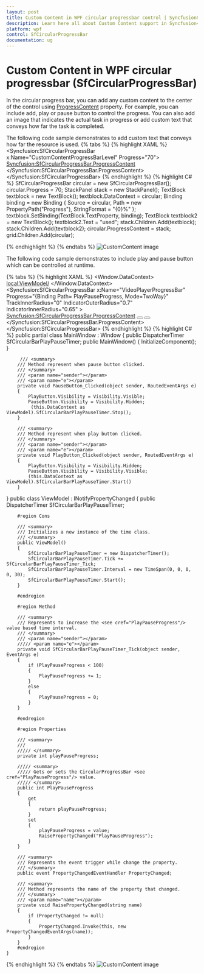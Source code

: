 ```yaml
---
layout: post
title: Custom Content in WPF circular progressbar control | Syncfusion&reg;
description: Learn here all about Custom Content support in Syncfusion<sup>&reg;</sup>; WPF circular progressbar (SfCircularProgressBar) control and more.
platform: wpf
control: SfCircularProgressBar
documentation: ug
---
```


# Custom Content in WPF circular progressbar (SfCircularProgressBar)
In the circular progress bar, you can add any custom content to the center of the control using [ProgressContent](https://help.syncfusion.com/cr/wpf/Syncfusion.UI.Xaml.ProgressBar.SfCircularProgressBar.html#Syncfusion_UI_Xaml_ProgressBar_SfCircularProgressBar_ProgressContent) property.
For example, you can include add, play or pause button to control the progress. You can also add an image that indicates the actual task in progress or add custom text that conveys how far the task is completed.

The following code sample demonstrates to add custom text that conveys how far the resource is used.
{% tabs %}
{% highlight XAML %}
<Syncfusion:SfCircularProgressBar x:Name="CustomContentProgressBarLevel" Progress="70">
            <Syncfusion:SfCircularProgressBar.ProgressContent>
                <StackPanel>
                    <TextBlock Text="{Binding Progress,StringFormat={}{0}%}"  TextAlignment="Center" DataContext ="{x:Reference CustomContentProgressBarLevel}" />
                    <TextBlock Text="Used" />
                </StackPanel>
            </Syncfusion:SfCircularProgressBar.ProgressContent>
        </Syncfusion:SfCircularProgressBar>
{% endhighlight %}
{% highlight C# %}
  SfCircularProgressBar circular = new SfCircularProgressBar();
            circular.Progress = 70;
            StackPanel stack = new StackPanel();
            TextBlock textblock = new TextBlock();
            textblock.DataContext = circular;
            Binding binding = new Binding
            {
                Source = circular,
                Path = new PropertyPath("Progress"),
                StringFormat = "{0}%"
            };
            textblock.SetBinding(TextBlock.TextProperty, binding);
            TextBlock textblock2 = new TextBlock();
            textblock2.Text = "used";
            stack.Children.Add(textblock);
            stack.Children.Add(textblock2);
            circular.ProgressContent = stack;
            grid.Children.Add(circular);   
    
{% endhighlight %}
{% endtabs %}
![CustomContent image](Custom-Content_images/Customcontent.png)

The following code sample demonstrates to include play and pause button which can be controlled at runtime.

{% tabs %}
{% highlight XAML %}
<Window.DataContext>
        <local:ViewModel/>
    </Window.DataContext>
<Syncfusion:SfCircularProgressBar x:Name="VideoPlayerProgressBar" Progress="{Binding Path= PlayPauseProgress, Mode=TwoWay}" TrackInnerRadius="0" IndicatorOuterRadius="0.7" IndicatorInnerRadius="0.65" >
            <Syncfusion:SfCircularProgressBar.ProgressContent>
                <Grid>
                    <Button Grid.Row="0"  Grid.Column="0" Visibility="Hidden" x:Name="PlayButton" Click="PlayButton_Clicked"  Background="#00FFFFFF" Width="30" Height="30" >
                        <Image x:Name="image1" Source="Resources\SfProgressPlay.png"/>
                    </Button>
                    <Button Grid.Row="0"  Grid.Column="0" x:Name="PauseButton" Click="PauseButton_Clicked" Background="#00FFFFFF" Width="30" Height="30" >
                        <Image x:Name="image" Source="Resources\SfProgressPause.png"/>
                    </Button>
                </Grid>
            </Syncfusion:SfCircularProgressBar.ProgressContent>
        </Syncfusion:SfCircularProgressBar>
{% endhighlight %}
{% highlight C# %}
 public partial class MainWindow : Window
    { 
        public DispatcherTimer SfCircularBarPlayPauseTimer;
        public MainWindow()
        {
            InitializeComponent();                           
        }
        
         /// <summary>
        /// Method represent when pause button clicked. 
        /// </summary>
        /// <param name="sender"></param>
        /// <param name="e"></param>
        private void PauseButton_Clicked(object sender, RoutedEventArgs e)
        {
            PlayButton.Visibility = Visibility.Visible;
            PauseButton.Visibility = Visibility.Hidden;
             (this.DataContext as ViewModel).SfCircularBarPlayPauseTimer.Stop();
        }

        /// <summary>
        /// Method represent when play button clicked.
        /// </summary>
        /// <param name="sender"></param>
        /// <param name="e"></param>
        private void PlayButton_Clicked(object sender, RoutedEventArgs e)
        {
            PlayButton.Visibility = Visibility.Hidden;
            PauseButton.Visibility = Visibility.Visible;
            (this.DataContext as ViewModel).SfCircularBarPlayPauseTimer.Start()
        }
     
   }
   public class ViewModel : INotifyPropertyChanged
    {
         public DispatcherTimer SfCircularBarPlayPauseTimer;

        #region Cons

        /// <summary>
        /// Initializes a new instance of the time class.
        /// </summary>
        public ViewModel()
        {            
            SfCircularBarPlayPauseTimer = new DispatcherTimer();
            SfCircularBarPlayPauseTimer.Tick += SfCircularBarPlayPauseTimer_Tick;
            SfCircularBarPlayPauseTimer.Interval = new TimeSpan(0, 0, 0, 0, 30);
            SfCircularBarPlayPauseTimer.Start();
        }

        #endregion

        #region Method

        /// <summary>
        /// Represents to increase the <see cref="PlayPauseProgress"/> value based time interval.
        /// </summary>
        /// <param name="sender"></param>
        ///// <param name="e"></param>
        private void SfCircularBarPlayPauseTimer_Tick(object sender, EventArgs e)
        {
            if (PlayPauseProgress < 100)
            {
                PlayPauseProgress += 1;
            }
            else
            {
                PlayPauseProgress = 0;
            }
        }

        #endregion

        #region Properties

        /// <summary>
        /// 
        ///// </summary>
        private int playPauseProgress;

        ///// <summary>
        ///// Gets or sets the CircularProgressBar <see cref="PlayPauseProgress"/> value.
        ///// </summary>
        public int PlayPauseProgress
        {
            get
            {
                return playPauseProgress;
            }
            set
            {
                playPauseProgress = value;
                RaisePropertyChanged("PlayPauseProgress");
            }
        }

        /// <summary>
        /// Represents the event trigger while change the property.
        /// </summary>
        public event PropertyChangedEventHandler PropertyChanged;

        /// <summary>
        /// Method represents the name of the property that changed.
        /// </summary>
        /// <param name="name"></param>
        private void RaisePropertyChanged(string name)
        {
            if (PropertyChanged != null)
            {
                PropertyChanged.Invoke(this, new PropertyChangedEventArgs(name));
            }
        }
        #endregion
    }
{% endhighlight %}
{% endtabs %}
![CustomContent image](Custom-Content_images/Customcontent2.gif)
